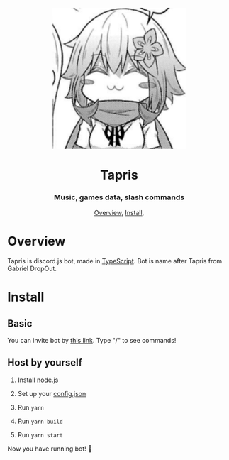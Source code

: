 <p align="center">
 <img width=300px src="assets/icon.jpg" alt="Bot logo">
 <h1 align="center">Tapris</h1>
 <h3 align="center">Music, games data, slash commands</h3>
</p>

<p align="center">
 <a href="#overview">Overview</a>,
 <a href="#install">Install</a>,
</p>

# Overview

Tapris is discord.js bot, made in [TypeScript](https://www.typescriptlang.org/).
Bot is name after Tapris from Gabriel DropOut.

# Install

## Basic

You can invite bot by [this link]().
Type "/" to see commands!

## Host by yourself

1. Install [node.js](https://nodejs.org/)

1. Set up your [config.json](src/config.json)

1. Run `yarn`

1. Run `yarn build`

1. Run `yarn start`

Now you have running bot! 🎉
